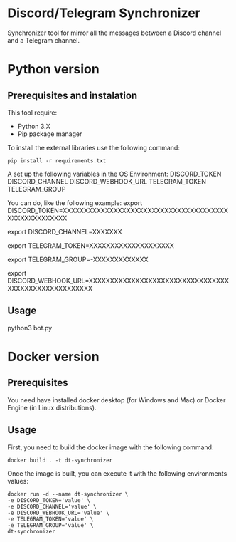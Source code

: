 # Discord/Telegram Synchronizer
Synchronizer tool for mirror all the messages between a Discord channel and a Telegram channel.


# Python version
## Prerequisites and instalation
This tool require:
* Python 3.X
* Pip package manager

To install the external libraries use the following command:
```
pip install -r requirements.txt
```

A set up the following variables in the OS Environment:
DISCORD_TOKEN
DISCORD_CHANNEL
DISCORD_WEBHOOK_URL
TELEGRAM_TOKEN
TELEGRAM_GROUP

You can do, like the following example:
export DISCORD_TOKEN=XXXXXXXXXXXXXXXXXXXXXXXXXXXXXXXXXXXXXXXXXXXXXXXXXXXXX

export DISCORD_CHANNEL=XXXXXXX

export TELEGRAM_TOKEN=XXXXXXXXXXXXXXXXXXXX

export TELEGRAM_GROUP=-XXXXXXXXXXXXX

export DISCORD_WEBHOOK_URL=XXXXXXXXXXXXXXXXXXXXXXXXXXXXXXXXXXXXXXXXXXXXXXXXXXXXX


## Usage
python3 bot.py



# Docker version
## Prerequisites
You need have installed docker desktop (for Windows and Mac) or Docker Engine (in Linux distributions).


## Usage
First, you need to build the docker image with the following command:
```
docker build . -t dt-synchronizer
```

Once the image is built, you can execute it with the following environments values:
```
docker run -d --name dt-synchronizer \
-e DISCORD_TOKEN='value' \
-e DISCORD_CHANNEL='value' \
-e DISCORD_WEBHOOK_URL='value' \
-e TELEGRAM_TOKEN='value' \
-e TELEGRAM_GROUP='value' \
dt-synchronizer
```

